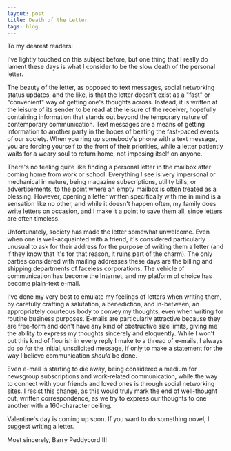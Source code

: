 ```yaml
---
layout: post
title: Death of the Letter
tags: blog
---
```


To my dearest readers:

I've lightly touched on this subject before, but one thing that I really do lament these days is what I consider to be the slow death of the personal letter.

The beauty of the letter, as opposed to text messages, social networking status updates, and the like, is that the letter doesn't exist as a "fast" or "convenient" way of getting one's thoughts across. Instead, it is written at the leisure of its sender to be read at the leisure of the receiver, hopefully containing information that stands out beyond the temporary nature of contemporary communication. Text messages are a means of getting information to another party in the hopes of beating the fast-paced events of our society. When you ring up somebody's phone with a text message, you are forcing yourself to the front of their priorities, while a letter patiently waits for a weary soul to return home, not imposing itself on anyone.

There's no feeling quite like finding a personal letter in the mailbox after coming home from work or school. Everything I see is very impersonal or mechanical in nature, being magazine subscriptions, utility bills, or advertisements, to the point where an empty mailbox is often treated as a blessing. However, opening a letter written specifically with me in mind is a sensation like no other, and while it doesn't happen often, my family does write letters on occasion, and I make it a point to save them all, since letters are often timeless.

Unfortunately, society has made the letter somewhat unwelcome. Even when one is well-acquainted with a friend, it's considered particularly unusual to ask for their address for the purpose of writing them a letter (and if they know that it's for that reason, it ruins part of the charm). The only parties considered with mailing addresses these days are the billing and shipping departments of faceless corporations. The vehicle of communication has become the Internet, and my platform of choice has become plain-text e-mail.

I've done my very best to emulate my feelings of letters when writing them, by carefully crafting a salutation, a benediction, and in-between, an appropriately courteous body to convey my thoughts, even when writing for routine business purposes. E-mails are particularly attractive because they are free-form and don't have any kind of obstructive size limits, giving me the ability to express my thoughts sincerely and eloquently. While I won't put this kind of flourish in every reply I make to a thread of e-mails, I always do so for the initial, unsolicited message, if only to make a statement for the way I believe communication <i>should</i> be done.

Even e-mail is starting to die away, being considered a medium for newsgroup subscriptions and work-related communication, while the way to connect with your friends and loved ones is through social networking sites. I resist this change, as this would truly mark the end of well-thought out, written correspondence, as we try to express our thoughts to one another with a 160-character ceiling.

Valentine's day is coming up soon. If you want to do something novel, I suggest writing a letter.

Most sincerely,
Barry Peddycord III
